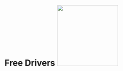 <h1>Free Drivers <img
    src="https://img.shields.io/static/v1?label=STATUS&message=1ª VERSÃO&color=GREEN&style=for-the-badge" width="200" />
</h1>

